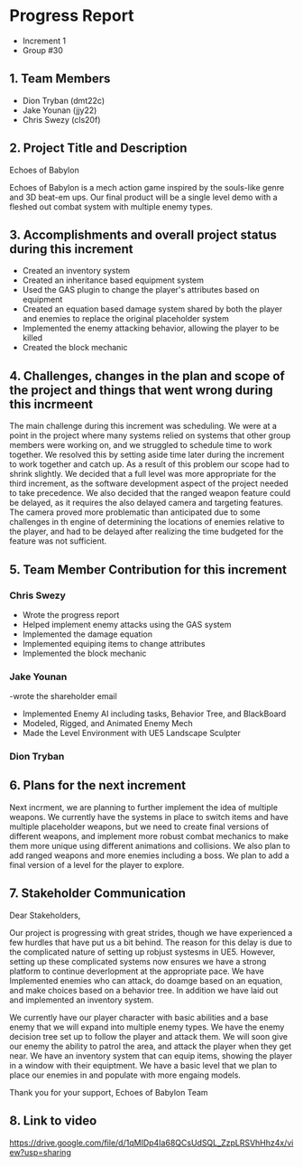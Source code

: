 # Progress Report
- Increment 1
- Group #30

## 1. Team Members
- Dion Tryban (dmt22c)
- Jake Younan (jjy22)
- Chris Swezy (cls20f)

## 2. Project Title and Description
Echoes of Babylon

Echoes of Babylon is a mech action game inspired by the souls-like genre and 3D beat-em ups. Our final product will be a single level demo with a fleshed out combat system with multiple enemy types.

## 3. Accomplishments and overall project status during this increment
<!-- Describe in detail what was accomplished during this increment and where your project stands overall compared to the initial scope and functionality proposed. -->

- Created an inventory system
- Created an inheritance based equipment system
- Used the GAS plugin to change the player's attributes based on equipment
- Created an equation based damage system shared by both the player and enemies to replace the original placeholder system
- Implemented the enemy attacking behavior, allowing the player to be killed
- Created the block mechanic

## 4. Challenges, changes in the plan and scope of the project and things that went wrong during this incrmeent
<!-- Please describe here in detail: 

- anything that was challenging during this increment and how you dealt with the challenges 

- any changes that occurred in the initial plan you had for the project or its scope. Describe the reasons for the changes.  

- anything that went wrong during this increment -->

The main challenge during this increment was scheduling. We were at a point in the project where many systems relied on systems that other group members were working on, and we struggled to schedule time to work together. 
We resolved this by setting aside time later during the increment to work together and catch up. As a result of this problem our scope had to shrink slightly. We decided that a full level was more appropriate for the third increment, 
as the software development aspect of the project needed to take precedence. We also decided that the ranged weapon feature could be delayed, as it requires the also delayed camera and targeting features. The camera proved more problematic 
than anticipated due to some challenges in th engine of determining the locations of enemies relative to the player, and had to be delayed after realizing the time budgeted for the feature was not sufficient. 

## 5. Team Member Contribution for this increment
<!-- Please list each individual member and their contributions to each of the deliverables in this increment (be as detailed as possible). In other words, describe the contribution of each team member to: 

    the progress report, including the sections they wrote or contributed to 

    the requirements and design document, including the sections they wrote or contributed to 

    the implementation and testing document, including the sections they wrote or contributed to 

    the source code (be detailed about which parts of the system each team member contributed to and how) 

    the video or presentation -->
### Chris Swezy
- Wrote the progress report
- Helped implement enemy attacks using the GAS system
- Implemented the damage equation
- Implemented equiping items to change attributes
- Implemented the block mechanic

### Jake Younan
-wrote the shareholder email
- Implemented Enemy AI including tasks, Behavior Tree, and BlackBoard
- Modeled, Rigged, and Animated Enemy Mech
- Made the Level Environment with UE5 Landscape Sculpter

### Dion Tryban

## 6. Plans for the next increment
<!-- If this report if for the first or second increment, describe what are you planning to achieve in the next increment. -->
Next incrment, we are planning to further implement the idea of multiple weapons. We currently have the systems in place to switch items and have multiple placeholder weapons, but we need to create final versions of different weapons, and implement more robust combat mechanics to make them more unique using different animations and collisions. We also plan to add ranged weapons and more enemies including a boss. We plan to add a final version of a level for the player to explore. 

## 7. Stakeholder Communication
<!-- Draft an email communication to the stakeholders of the project succinctly communicating progress and current project status. The email should be intended for a non-technical audience that is expertly aware of the domain your application is designed for. You may not “break the fourth wall” or otherwise refer to the course in the email, instead, you should think about how setbacks or issues you encounter may reflect setbacks that happen in the larger context of production software development and explain them as such. The email should not exceed 500 words. -->
Dear Stakeholders,

Our project is progressing with great strides, though we have experienced a few hurdles that have put us a bit behind. The reason for this delay is due to the complicated nature of setting up robjust systesms in UE5. However, setting up these complicated systems now ensures we have a strong platform to continue deverlopment at the appropriate pace. We have Implemented enemies who can attack, do doamge based on an equation, and make choices based on a behavior tree. In addition we have laid out and implemented an inventory system. 

We currently have our player character with basic abilities and a base enemy that we will expand into multiple enemy types. We have the enemy decision tree set up to follow the player and attack them. We will soon give our enemy the ability to patrol the area, and attack the player when they get near. We have an inventory system that can equip items, showing the player in a window with their equiptment. We have a basic level that we plan to place our enemies in and populate with more engaing models. 

Thank you for your support,
Echoes of Babylon Team


## 8. Link to video
https://drive.google.com/file/d/1qMIDp4Ia68QCsUdSQL_ZzpLRSVhHhz4x/view?usp=sharing
